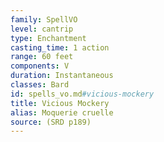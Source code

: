 ```yaml
---
family: SpellVO
level: cantrip
type: Enchantment
casting_time: 1 action
range: 60 feet
components: V
duration: Instantaneous
classes: Bard
id: spells_vo.md#vicious-mockery
title: Vicious Mockery
alias: Moquerie cruelle
source: (SRD p189)
---
```


